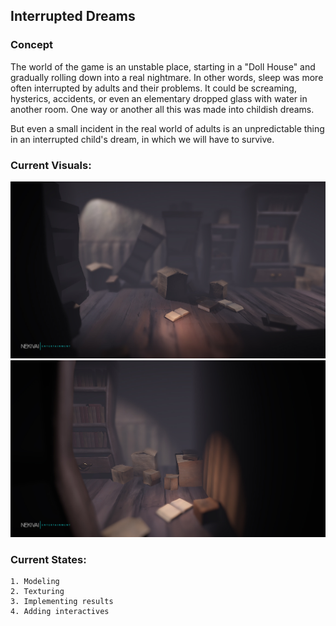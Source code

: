 ## Interrupted Dreams

### Concept

The world of the game is an unstable place, starting in a "Doll House" and gradually rolling down into a real nightmare. In other words, sleep was more often interrupted by adults and their problems. It could be screaming, hysterics, accidents, or even an elementary dropped glass with water in another room. One way or another all this was made into childish dreams.

But even a small incident in the real world of adults is an unpredictable thing in an interrupted child's dream, in which we will have to survive.

### Current Visuals:

![Pre Alpha](Screenshots/pre_alpha_0.1.jpg "Demo room camera set")
![Pre Alpha](Screenshots/pre_alpha_0.2.jpg "Demo room camera set (corners)")

### Current States:
	1. Modeling
	2. Texturing
	3. Implementing results
	4. Adding interactives  
